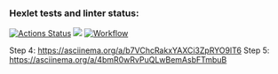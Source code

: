 ### Hexlet tests and linter status:
[![Actions Status](https://github.com/Daxping/java-project-lvl1/workflows/hexlet-check/badge.svg)](https://github.com/Daxping/java-project-lvl1/actions)
<a href="https://codeclimate.com/github/Daxping/java-project-lvl1/maintainability"><img src="https://api.codeclimate.com/v1/badges/0084c8e444ef7dd26e47/maintainability" /></a>
[![Workflow](https://github.com/Daxping/java-project-lvl1/actions/workflows/workflow.yml/badge.svg)](https://github.com/Daxping/java-project-lvl1/actions)

Step 4: https://asciinema.org/a/b7VChcRakxYAXCi3ZpRYO9lT6
Step 5: https://asciinema.org/a/4bmR0wRvPuQLwBemAsbFTmbuB
